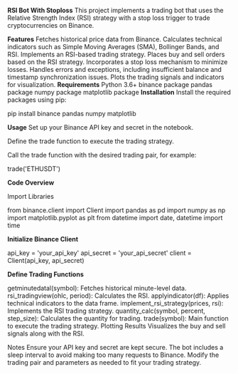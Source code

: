 **RSI Bot With Stoploss**
This project implements a trading bot that uses the Relative Strength Index (RSI) strategy with a stop loss trigger to trade cryptocurrencies on Binance.

**Features**
Fetches historical price data from Binance.
Calculates technical indicators such as Simple Moving Averages (SMA), Bollinger Bands, and RSI.
Implements an RSI-based trading strategy.
Places buy and sell orders based on the RSI strategy.
Incorporates a stop loss mechanism to minimize losses.
Handles errors and exceptions, including insufficient balance and timestamp synchronization issues.
Plots the trading signals and indicators for visualization.
**Requirements**
Python 3.6+
binance package
pandas package
numpy package
matplotlib package
**Installation**
Install the required packages using pip:

pip install binance pandas numpy matplotlib

**Usage**
Set up your Binance API key and secret in the notebook.

Define the trade function to execute the trading strategy.

Call the trade function with the desired trading pair, for example:

trade('ETHUSDT')

**Code Overview**

Import Libraries

from binance.client import Client
import pandas as pd
import numpy as np
import matplotlib.pyplot as plt
from datetime import date, datetime
import time

**Initialize Binance Client**

api_key = 'your_api_key'
api_secret = 'your_api_secret'
client = Client(api_key, api_secret)

**Define Trading Functions**

getminutedatal(symbol): Fetches historical minute-level data.
rsi_tradingview(ohlc, period): Calculates the RSI.
applyindicator(df): Applies technical indicators to the data frame.
implement_rsi_strategy(prices, rsi): Implements the RSI trading strategy.
quantity_calc(symbol, percent, step_size): Calculates the quantity for trading.
trade(symbol): Main function to execute the trading strategy.
Plotting Results
Visualizes the buy and sell signals along with the RSI.

Notes
Ensure your API key and secret are kept secure.
The bot includes a sleep interval to avoid making too many requests to Binance.
Modify the trading pair and parameters as needed to fit your trading strategy.
